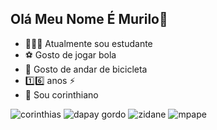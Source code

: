 ## Olá Meu Nome É Murilo🗿
- 👨🏾‍🎓 Atualmente sou estudante
- ⚽️ Gosto de jogar bola
- 🚴 Gosto de andar de bicicleta
- 1️⃣6️⃣ anos ⚡️
- 🦅 Sou corinthiano


![corinthias](https://media1.tenor.com/m/xlPBMRASMmkAAAAC/fiel-fiel-torcida.gif)
![dapay gordo](https://media1.tenor.com/m/QA2v--KnP58AAAAC/memfhis-depay.gif)
![zidane](https://media1.tenor.com/m/B8gpHhxJOksAAAAC/zidane-shocked.gif)
![mpape](https://media1.tenor.com/m/-3ag3mKxRxwAAAAd/mbappedance-kidmbappe.gif)
